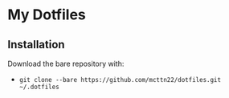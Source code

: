 # My Dotfiles

## Installation
Download the bare repository with:

- ```
  git clone --bare https://github.com/mcttn22/dotfiles.git ~/.dotfiles
  ```


